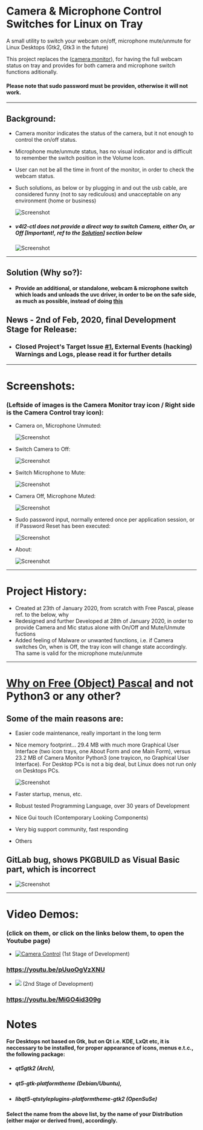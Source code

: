 # Camera & Microphone Control Switches for Linux on Tray

A small utility to switch your webcam on/off, microphone mute/unmute for Linux Desktops (Gtk2, Gtk3 in the future)

This project replaces the ([camera monitor](https://launchpad.net/cameramonitor)), for having the full webcam status on tray and provides for both camera and microphone switch functions aditionally.

#### Please note that sudo password must be providen, otherwise it will not work. 

--------------------------------------------------------------------------------------------------------------------------------------------------------------------

## Background:

- Camera monitor indicates the status of the camera, but it not enough to control the on/off status.
- Microphone mute/unmute status, has no visual indicator and is difficult to remember the switch position in the Volume Icon.
- User can not be all the time in front of the monitor, in order to check the webcam status.
- Such solutions, as below or by plugging in and out the usb cable, are considered funny (not to say rediculous) and unacceptable on any environment (home or business)

    ![Screenshot](https://imgur.com/MmQeg2Y.png)

- ##### v4l2-ctl does not provide a direct way to switch Camera, either On, or Off [Important!, ref to the [Solution](https://gitlab.com/psposito/camera-control-webcam-switch-indicator/-/blob/master/README.md#solution-why-so)] section below

    ![Screenshot](https://imgur.com/wF4RCu5.png)
---------------------------------------------------------------------------------------------------------------------------------------------------------------------

## Solution (Why so?):

- #### Provide an additional, or standalone, webcam & microphone switch which loads and unloads the uvc driver, in order to be on the safe side, as much as possible, instead of doing [this](https://linoxide.com/linux-how-to/disable-webcam-microphone-linux/)

## News - 2nd of Feb, 2020, final Development Stage for Release:

- ### Closed Project's Target Issue [#1](https://gitlab.com/psposito/camera-control-webcam-switch-indicator/issues/1), External Events (hacking) Warnings and Logs, please read it for further details

---------------------------------------------------------------------------------------------------------------------------------------------------------------------

# Screenshots: 
### (Leftside of images is the Camera Monitor tray icon / Right side is the Camera Control tray icon):

- Camera on, Microphone Unmuted:

    ![Screenshot](https://imgur.com/5nRqTUQ.png)    

- Switch Camera to Off:
    
    ![Screenshot](https://imgur.com/JfVuGQY.png)  

- Switch Microphone to Mute:
    
    ![Screenshot](https://imgur.com/arNUBSa.png)

- Camera Off, Microphone Muted:

    ![Screenshot](https://imgur.com/tZxSLUD.png)

- Sudo password input, normally entered once per application session, or if Password Reset has been executed:
    
    ![Screenshot](https://imgur.com/kJgWbmI.png)    

- About: 

    ![Screenshot](https://imgur.com/XB9hrBY.png)

---------------------------------------------------------------------------------------------------------------------------------------------------------------------
# Project History:

- Created at 23th of January 2020, from scratch with Free Pascal, please ref. to the below, why
- Redesigned and further Developed at 28th of January 2020, in order to provide Camera and Mic status alone with On/Off and Mute/Unmute fuctions   
- Added feeling of Malware or unwanted functions, i.e. if Camera switches On, when is Off, the tray icon will change state accordingly. Tha same is valid for the microphone mute/unmute

---------------------------------------------------------------------------------------------------------------------------------------------------------------------
# [Why on Free (Object) Pascal](https://dubst3pp4.github.io/post/2017-10-03-why-i-use-object-pascal/) and not Python3 or any other?

## Some of the main reasons are:

- Easier code maintenance, really important in the long term

- Nice memory footprint... 29.4 MB with much more Graphical User Interface (two icon trays, one About Form and one Main Form), versus 23.2 MB of Camera Monitor Python3 (one trayicon, no Graphical User Interface). For Desktop PCs is not a big deal, but Linux does not run only on Desktops PCs.

    ![Screenshot](https://imgur.com/A7rIahz.png)
    
- Faster startup, menus, etc. 
- Robust tested Programming Language, over 30 years of Development
- Nice Gui touch (Contemporary Looking Components)
- Very big support community, fast responding
- Others

## GitLab bug, shows PKGBUILD as Visual Basic part, which is incorrect

-   ![Screenshot](https://imgur.com/hb9FcKJ.png)
    
    
----------------------------------------------------------------------------------------------------------------------------------------------------------------------
# Video Demos: 

### (click on them, or click on the links below them, to open the Youtube page)

-   [![Camera Control](http://img.youtube.com/vi/pUuoOgVzXNU/0.jpg)](http://www.youtube.com/watch?v=pUuoOgVzXNU "Camera Control Video") (1st Stage of Development)

###         https://youtu.be/pUuoOgVzXNU 

-   [![](http://img.youtube.com/vi/MiGO4id309g/0.jpg)](http://www.youtube.com/watch?v=MiGO4id309g "Camera and Microphone Control for Linux 2") (2nd Stage of Development)

###         https://youtu.be/MiGO4id309g 

# Notes

#### For Desktops not based on Gtk, but on Qt i.e. KDE, LxQt etc, it is neccessary to be installed, for proper appearance of icons, menus e.t.c., the following package: 

- ##### qt5gtk2 (Arch), 
- ##### qt5-gtk-platformtheme (Debian/Ubuntu),
- ##### libqt5-qtstyleplugins-platformtheme-gtk2 (OpenSuSe) 

#### Select the name from the above list, by the name of your Distribution (either major or derived from), accordingly.
